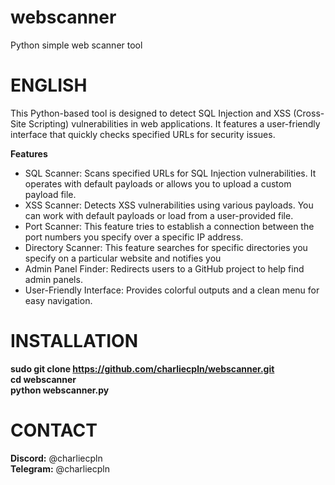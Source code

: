 # webscanner
Python simple web scanner tool

# ENGLISH
This Python-based tool is designed to detect SQL Injection and XSS (Cross-Site Scripting) vulnerabilities in web applications. It features a user-friendly interface that quickly checks specified URLs for security issues.  

**Features**
- SQL Scanner: Scans specified URLs for SQL Injection vulnerabilities. It operates with default payloads or allows you to upload a custom payload file.  
- XSS Scanner: Detects XSS vulnerabilities using various payloads. You can work with default payloads or load from a user-provided file.
- Port Scanner: This feature tries to establish a connection between the port numbers you specify over a specific IP address.  
- Directory Scanner: This feature searches for specific directories you specify on a particular website and notifies you  
- Admin Panel Finder: Redirects users to a GitHub project to help find admin panels.  
- User-Friendly Interface: Provides colorful outputs and a clean menu for easy navigation.

# INSTALLATION
**sudo git clone https://github.com/charliecpln/webscanner.git**  
**cd webscanner**  
**python webscanner.py**  

# CONTACT
**Discord:** @charliecpln  
**Telegram:** @charliecpln  
